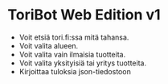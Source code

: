 # ToriBot Web Edition v1
- Voit etsiä tori.fi:ssa mitä tahansa.
- Voit valita alueen.
- Voit valita vain ilmaisia tuotteita.
- Voit valita yksityisiä tai yritys tuotteita.
- Kirjoittaa tuloksia json-tiedostoon
